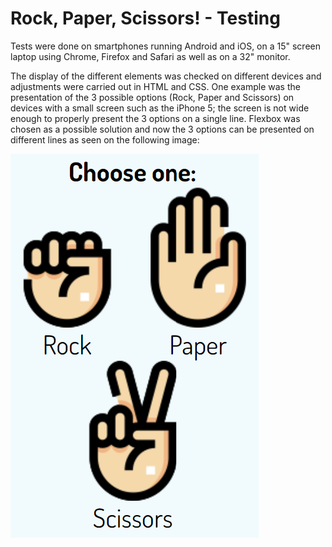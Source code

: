 # Rock, Paper, Scissors! - Testing
Tests were done on smartphones running Android and iOS, on a 15" screen laptop using Chrome, Firefox and Safari as well as on a 32" monitor.

The display of the different elements was checked on different devices and adjustments were carried out in HTML and CSS.
One example was the presentation of the 3 possible options (Rock, Paper and Scissors) on devices with a small screen such as the iPhone 5; the screen is not wide enough to properly present the 3 options on a single line. Flexbox was chosen as a possible solution and now the 3 options can be presented on different lines as seen on the following image:

![Choices on smaller screens](tests\images\testing-choices.png)
